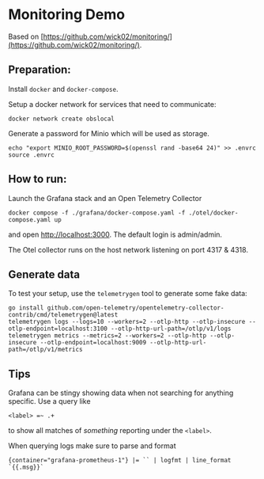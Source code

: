 # Monitoring Demo

Based on [https://github.com/wick02/monitoring/](https://github.com/wick02/monitoring/).

## Preparation:

Install `docker` and `docker-compose`.

Setup a docker network for services that need to communicate:
```
docker network create obslocal
```

Generate a password for Minio which will be used as storage.
```
echo "export MINIO_ROOT_PASSWORD=$(openssl rand -base64 24)" >> .envrc
source .envrc
```

## How to run:

Launch the Grafana stack and an Open Telemetry Collector
```
docker compose -f ./grafana/docker-compose.yaml -f ./otel/docker-compose.yaml up
```
and open [http://localhost:3000](http://localhost:3000).
The default login is admin/admin.

The Otel collector runs on the host network listening on port 4317 & 4318.

## Generate data

To test your setup, use the `telemetrygen` tool to generate some fake data:
```
go install github.com/open-telemetry/opentelemetry-collector-contrib/cmd/telemetrygen@latest
telemetrygen logs --logs=10 --workers=2 --otlp-http --otlp-insecure --otlp-endpoint=localhost:3100 --otlp-http-url-path=/otlp/v1/logs
telemetrygen metrics --metrics=2 --workers=2 --otlp-http --otlp-insecure --otlp-endpoint=localhost:9009 --otlp-http-url-path=/otlp/v1/metrics
```

## Tips

Grafana can be stingy showing data when not searching for anything specific.
Use a query like
```
<label> =~ .+
```
to show all matches of _something_ reporting under the `<label>`.

When querying logs make sure to parse and format
```
{container="grafana-prometheus-1"} |= `` | logfmt | line_format `{{.msg}}`
```
